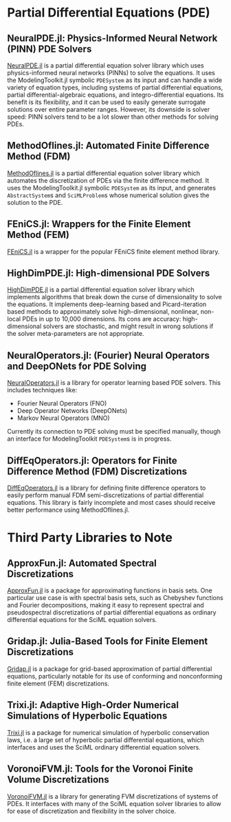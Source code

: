 # Partial Differential Equations (PDE)

## NeuralPDE.jl: Physics-Informed Neural Network (PINN) PDE Solvers

[NeuralPDE.jl](https://github.com/SciML/NeuralPDE.jl) is a partial differential equation
solver library which uses physics-informed neural networks (PINNs) to solve the equations.
It uses the ModelingToolkit.jl symbolic `PDESystem` as its input and can handle a wide
variety of equation types, including systems of partial differential equations,
partial differential-algebraic equations, and integro-differential equations. Its benefit
is its flexibility, and it can be used to easily generate surrogate solutions over entire
parameter ranges. However, its downside is solver speed: PINN solvers tend to be a lot
slower than other methods for solving PDEs.

## MethodOflines.jl: Automated Finite Difference Method (FDM)

[MethodOflines.jl](https://github.com/SciML/MethodOfLines.jl) is a partial differential
equation solver library which automates the discretization of PDEs via the finite
difference method. It uses the ModelingToolkit.jl symbolic `PDESystem` as its input,
and generates `AbstractSystem`s and `SciMLProblem`s whose numerical solution gives
the solution to the PDE.

## FEniCS.jl: Wrappers for the Finite Element Method (FEM)

[FEniCS.jl](https://github.com/SciML/FEniCS.jl) is a wrapper for the popular FEniCS
finite element method library.

## HighDimPDE.jl:  High-dimensional PDE Solvers

[HighDimPDE.jl](https://github.com/SciML/HighDimPDE.jl) is a partial differential equation
solver library which implements algorithms that break down the curse of dimensionality
to solve the equations. It implements deep-learning based and Picard-iteration based methods
to approximately solve high-dimensional, nonlinear, non-local PDEs in up to 10,000 dimensions.
Its cons are accuracy: high-dimensional solvers are stochastic, and might result in wrong solutions
if the solver meta-parameters are not appropriate.

## NeuralOperators.jl: (Fourier) Neural Operators and DeepONets for PDE Solving

[NeuralOperators.jl](https://github.com/SciML/NeuralOperators.jl) is a library for
operator learning based PDE solvers. This includes techniques like:

- Fourier Neural Operators (FNO)
- Deep Operator Networks (DeepONets)
- Markov Neural Operators (MNO)

Currently its connection to PDE solving must be specified manually, though an interface
for ModelingToolkit `PDESystem`s is in progress.

## DiffEqOperators.jl: Operators for Finite Difference Method (FDM) Discretizations

[DiffEqOperators.jl](https://github.com/SciML/DiffEqOperators.jl) is a library for
defining finite difference operators to easily perform manual FDM semi-discretizations
of partial differential equations. This library is fairly incomplete and most cases
should receive better performance using MethodOflines.jl.

# Third Party Libraries to Note

## ApproxFun.jl: Automated Spectral Discretizations

[ApproxFun.jl](https://github.com/JuliaApproximation/ApproxFun.jl) is a package for
approximating functions in basis sets. One particular use case is with spectral
basis sets, such as Chebyshev functions and Fourier decompositions, making it easy
to represent spectral and pseudospectral discretizations of partial differential equations
as ordinary differential equations for the SciML equation solvers.

## Gridap.jl: Julia-Based Tools for Finite Element Discretizations

[Gridap.jl](https://github.com/gridap/Gridap.jl) is a package for grid-based approximation
of partial differential equations, particularly notable for its use of conforming and
nonconforming finite element (FEM) discretizations.

## Trixi.jl: Adaptive High-Order Numerical Simulations of Hyperbolic Equations

[Trixi.jl](https://github.com/trixi-framework/Trixi.jl) is a package for numerical simulation
of hyperbolic conservation laws, i.e. a large set of hyperbolic partial differential equations,
which interfaces and uses the SciML ordinary differential equation solvers.

## VoronoiFVM.jl: Tools for the Voronoi Finite Volume Discretizations

[VoronoiFVM.jl](https://github.com/j-fu/VoronoiFVM.jl) is a library for generating FVM discretizations
of systems of PDEs. It interfaces with many of the SciML equation solver libraries to allow
for ease of discretization and flexibility in the solver choice.

